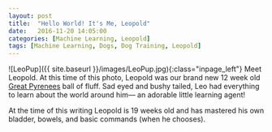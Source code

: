 ```yaml
---
layout: post
title:  "Hello World! It's Me, Leopold"
date:   2016-11-20 14:05:00
categories: [Machine Learning, Leopold]
tags: [Machine Learning, Dogs, Dog Training, Leopold]
---
```


![LeoPup]({{ site.baseurl }}/images/LeoPup.jpg){:class="inpage_left"} Meet Leopold.  At this time of this photo, Leopold was our brand new 12 week old [Great Pyrenees](http://www.greatpyratlanta.com/) ball of fluff.
 Sad eyed and bushy tailed, Leo had everything to learn about the world around him— an adorable little learning agent!

At the time of this writing Leopold is 19 weeks old and has mastered his own bladder, bowels, and basic commands (when he chooses). 
